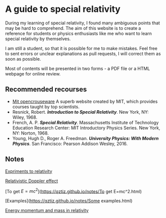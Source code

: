 # A guide to special relativity 



During my learning of special relativity, I found many ambiguous points that may be hard to comprehend. The aim of this website is to create a reference for students or physics enthusiasts  like me who want to learn special relativity by themselves. 

I am still a student, so that it is possible for me to make mistakes. Feel free to sent errors or unclear explanations as pull requests, I will correct them as soon as possible. 

Most of contents will be presented in two forms -  a PDF file or a HTML webpage for online review. 




## Recommended recourses

* [Mit opencrouseware](https://ocw.mit.edu/) A superb website created by MIT, which provides courses taught by top scientists.
* Resnick, Robert. ___Introduction to Special Relativity___. New York, NY: Wiley, 1968. 
* French, A. P. ___Special Relativity___. Massachusetts Institute of Technology Education Research Center: MIT Introductory Physics Series. New York, NY: Norton, 1968.
* Young, Hugh D., Roger A. Freedman. ___University Physics: With Modern Physics___. San Francisco: Pearson Addison Wesley, 2016.

## Notes 

[Expriments to relativity](https://qztiz.github.io/notes/Perplexities%20in%20the%20propagation%20of%20light.html)

[Relativistic Doppler effect](https://qztiz.github.io/notes/Doppler%20effect.html)

[To get $E=mc^2$](https://qztiz.github.io/notes/To get E=mc^2.html)

[Examples](https://qztiz.github.io/notes/Some examples.html)

[Energy momentum and mass in relativity](https://qztiz.github.io/notes/Energy,%20momentum,%20and%20mass.html)

